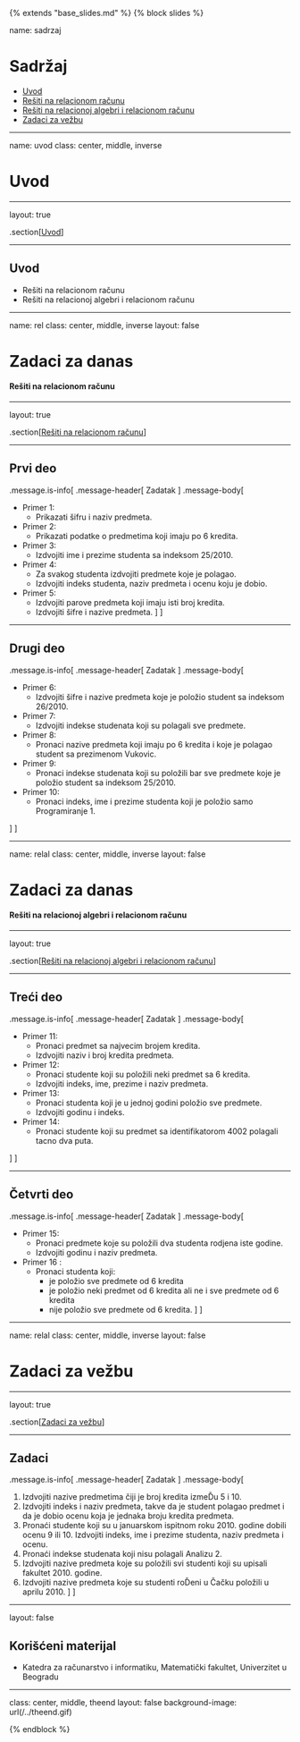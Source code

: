 {% extends "base_slides.md" %}
{% block slides %}

name: sadrzaj

# Sadržaj

- [Uvod](#uvod)
- [Rešiti na relacionom računu](#rel)
- [Rešiti na relacionoj algebri i relacionom računu](#relal)
- [Zadaci za vežbu](#vezba)

---
name: uvod 
class: center, middle, inverse

# Uvod

---
layout: true

.section[[Uvod](#sadrzaj)]

---

## Uvod 

- Rešiti na relacionom računu
- Rešiti na relacionoj algebri i relacionom računu

---
name: rel 
class: center, middle, inverse
layout: false

# Zadaci za danas
#### Rešiti na relacionom računu

---
layout: true

.section[[Rešiti na relacionom računu](#sadrzaj)]

---

## Prvi deo

.message.is-info[
.message-header[
Zadatak
]
.message-body[
- Primer 1: 
    - Prikazati šifru i naziv predmeta.
- Primer 2: 
    - Prikazati podatke o predmetima koji imaju po 6 kredita.
- Primer 3: 
    - Izdvojiti ime i prezime studenta sa indeksom 25/2010.
- Primer 4: 
    - Za svakog studenta izdvojiti predmete koje je polagao. 
    - Izdvojiti indeks studenta, naziv predmeta i ocenu koju je dobio.
- Primer 5: 
    - Izdvojiti parove predmeta koji imaju isti broj kredita. 
    - Izdvojiti šifre i nazive predmeta.
]
]

---

## Drugi deo

.message.is-info[
.message-header[
Zadatak
]
.message-body[
- Primer 6: 
    - Izdvojiti šifre i nazive predmeta koje je položio student sa indeksom 26/2010.
- Primer 7: 
    - Izdvojiti indekse studenata koji su polagali sve predmete.
- Primer 8: 
    - Pronaci nazive predmeta koji imaju po 6 kredita i koje je polagao student sa prezimenom Vukovic.
- Primer 9: 
    - Pronaci indekse studenata koji su položili bar sve predmete koje je položio student sa indeksom 25/2010.
- Primer 10: 
    - Pronaci indeks, ime i prezime studenta koji je položio samo Programiranje 1.

]
]

---

name: relal 
class: center, middle, inverse
layout: false

# Zadaci za danas
#### Rešiti na relacionoj algebri i relacionom računu

---
layout: true

.section[[Rešiti na relacionoj algebri i relacionom računu](#sadrzaj)]

---

## Treći deo

.message.is-info[
.message-header[
Zadatak
]
.message-body[
- Primer 11: 
    - Pronaci predmet sa najvecim brojem kredita. 
    - Izdvojiti naziv i broj kredita predmeta.
- Primer 12: 
    - Pronaci studente koji su položili neki predmet sa 6 kredita. 
    - Izdvojiti indeks, ime, prezime i naziv predmeta.
- Primer 13: 
    - Pronaci studenta koji je u jednoj godini položio sve predmete. 
    - Izdvojiti godinu i indeks.
- Primer 14: 
    - Pronaci studente koji su predmet sa identifikatorom 4002 polagali tacno dva puta.

]
]

---
## Četvrti deo

.message.is-info[
.message-header[
Zadatak
]
.message-body[
- Primer 15: 
    - Pronaci predmete koje su položili dva studenta rodjena iste godine. 
    - Izdvojiti godinu i naziv predmeta.
- Primer 16 : 
    - Pronaci studenta koji:
        - je položio sve predmete od 6 kredita
        - je položio neki predmet od 6 kredita ali ne i sve predmete od 6 kredita
        - nije položio sve predmete od 6 kredita.
]
]

---

name: relal 
class: center, middle, inverse
layout: false

# Zadaci za vežbu

---
layout: true

.section[[Zadaci za vežbu](#sadrzaj)]

---

## Zadaci

.message.is-info[
.message-header[
Zadatak
]
.message-body[
1. Izdvojiti nazive predmetima čiji je broj kredita izmeĎu 5 i 10.
1. Izdvojiti indeks i naziv predmeta, takve da je student polagao predmet i da je dobio ocenu koja je jednaka broju kredita predmeta.
1. Pronaći studente koji su u januarskom ispitnom roku 2010. godine dobili ocenu 9 ili 10. Izdvojiti indeks, ime i prezime studenta, naziv predmeta i ocenu.
1. Pronaći indekse studenata koji nisu polagali Analizu 2.
1. Izdvojiti nazive predmeta koje su položili svi studenti koji su upisali fakultet 2010. godine.
1. Izdvojiti nazive predmeta koje su studenti roĎeni u Čačku položili u aprilu 2010.
]
]

---

layout: false

## Korišćeni materijal

- Katedra za računarstvo i informatiku, Matematički fakultet, Univerzitet u Beogradu

---

class: center, middle, theend
layout: false
background-image: url(/../theend.gif)

{% endblock %}